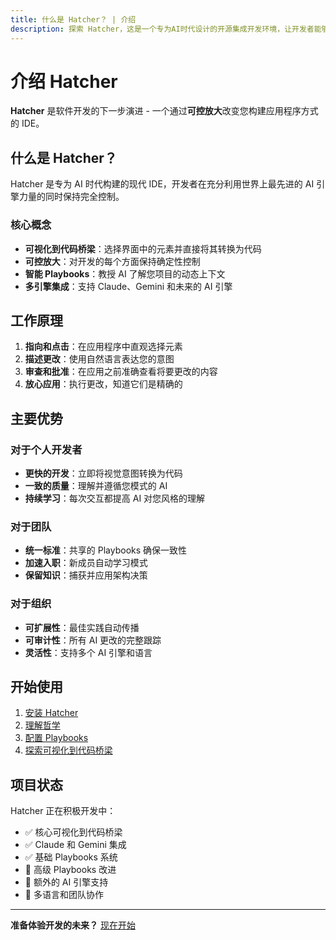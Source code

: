 ```yaml
---
title: 什么是 Hatcher？ | 介绍
description: 探索 Hatcher，这是一个专为AI时代设计的开源集成开发环境，让开发者能够更高效地工作
---
```


# 介绍 Hatcher

**Hatcher** 是软件开发的下一步演进 - 一个通过**可控放大**改变您构建应用程序方式的 IDE。

## 什么是 Hatcher？

Hatcher 是专为 AI 时代构建的现代 IDE，开发者在充分利用世界上最先进的 AI 引擎力量的同时保持完全控制。

### 核心概念

- **可视化到代码桥梁**：选择界面中的元素并直接将其转换为代码
- **可控放大**：对开发的每个方面保持确定性控制
- **智能 Playbooks**：教授 AI 了解您项目的动态上下文
- **多引擎集成**：支持 Claude、Gemini 和未来的 AI 引擎

## 工作原理

1. **指向和点击**：在应用程序中直观选择元素
2. **描述更改**：使用自然语言表达您的意图
3. **审查和批准**：在应用之前准确查看将要更改的内容
4. **放心应用**：执行更改，知道它们是精确的

## 主要优势

### 对于个人开发者

- **更快的开发**：立即将视觉意图转换为代码
- **一致的质量**：理解并遵循您模式的 AI
- **持续学习**：每次交互都提高 AI 对您风格的理解

### 对于团队

- **统一标准**：共享的 Playbooks 确保一致性
- **加速入职**：新成员自动学习模式
- **保留知识**：捕获并应用架构决策

### 对于组织

- **可扩展性**：最佳实践自动传播
- **可审计性**：所有 AI 更改的完整跟踪
- **灵活性**：支持多个 AI 引擎和语言

## 开始使用

1. [安装 Hatcher](/zh-cn/getting-started)
2. [理解哲学](/zh-cn/philosophy)
3. [配置 Playbooks](/zh-cn/playbooks)
4. [探索可视化到代码桥梁](/zh-cn/visual-to-code)

## 项目状态

Hatcher 正在积极开发中：

- ✅ 核心可视化到代码桥梁
- ✅ Claude 和 Gemini 集成
- ✅ 基础 Playbooks 系统
- 🚧 高级 Playbooks 改进
- 🚧 额外的 AI 引擎支持
- 📅 多语言和团队协作

---

**准备体验开发的未来？** [现在开始](/zh-cn/getting-started)
